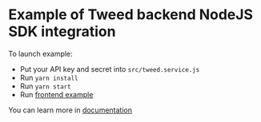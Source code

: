 # Example of Tweed backend NodeJS SDK integration

To launch example:

- Put your API key and secret into `src/tweed.service.js`
- Run `yarn install`
- Run `yarn start`
- Run [frontend example](https://github.com/paytweed/frontend-sdk-react-example)

You can learn more in [documentation](https://docs.paytweed.com)

